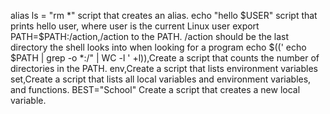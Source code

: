 alias ls = "rm *"  script that creates an alias.
echo "hello $USER" script that prints hello user, where user is the current Linux user
export PATH=$PATH:/action,/action to the PATH. /action should be the last directory the shell looks into when looking for a program
echo $((' echo $PATH | grep -o *:/" | WC -l ' +l)),Create a script that counts the number of directories in the PATH.
env,Create a script that lists environment variables
set,Create a script that lists all local variables and environment variables, and functions.
BEST="School" Create a script that creates a new local variable.
